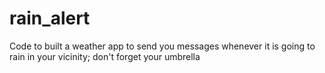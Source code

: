 # rain_alert
Code to built a weather app to send you messages whenever it is going to rain in your vicinity; don't forget your umbrella
